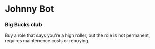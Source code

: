 # Johnny Bot

### Big Bucks club

Buy a role that says you're a high roller,
but the role is not permanent, requires maintenence costs or 
rebuying.
